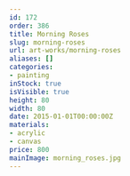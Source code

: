 ```yaml
---
id: 172
order: 386
title: Morning Roses
slug: morning-roses
url: art-works/morning-roses
aliases: []
categories:
- painting
inStock: true
isVisible: true
height: 80
width: 80
date: 2015-01-01T00:00:00Z
materials:
- acrylic
- canvas
price: 800
mainImage: morning_roses.jpg
---
```


